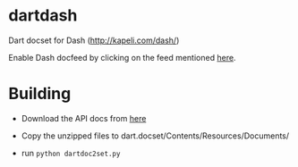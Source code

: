 dartdash
=========

Dart docset for Dash (http://kapeli.com/dash/)

Enable Dash docfeed by clicking on the feed mentioned [here](http://ducky427.github.io/dart/2013/07/10/dash-dart-docset/).

Building
==========

- Download the API docs from [here](https://storage.googleapis.com/dart-editor-archive-integration/latest/dart-api-docs.zip)

- Copy the unzipped files to dart.docset/Contents/Resources/Documents/

- run `python dartdoc2set.py`
